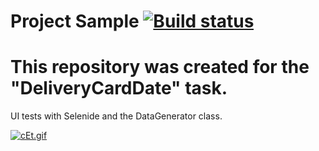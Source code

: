 # Project Sample  [![Build status](https://ci.appveyor.com/api/projects/status/a18wftp1mfa6pfej?svg=true)](https://ci.appveyor.com/project/AEryushova/deliverycarddate)
# This repository was created for the "DeliveryCardDate" task.
UI tests with Selenide and the DataGenerator class.

[![cEt.gif](https://i.postimg.cc/SQBZwbWV/cEt.gif)](https://postimg.cc/4n1b9M2h)
